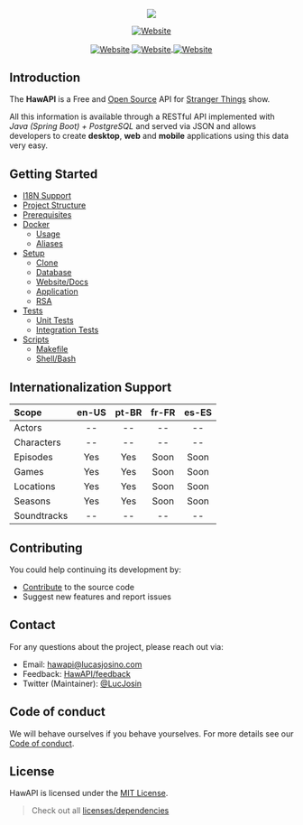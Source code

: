 <div align="center">

<p align="center">
  <img src="https://user-images.githubusercontent.com/76869974/213164214-0d304263-3f40-44fb-827d-dcd21bb0f2ae.png"/>
</p>

<p align="center">
  <a href="https://hawapi.theproject.id">
    <img align="center" alt="Website" src="https://shields.io/badge/WEBSITE-HAWAPI.THEPROJECT.ID-%23290606?style=for-the-badge&labelColor=%23290606">
  </a>
</p>

<a href="https://hawapi.theproject.id/docs/">
  <img align="center" alt="Website" src="https://shields.io/badge/DOCS-%23290606?style=for-the-badge&labelColor=%23290606">
</a>
<a href="https://hawapi.theproject.id/docs/sdks/">
  <img align="center" alt="Website" src="https://shields.io/badge/SDKS-%23290606?style=for-the-badge&labelColor=%23290606">
</a>
<a href="https://hawapi.theproject.id/docs/about/">
  <img align="center" alt="Website" src="https://shields.io/badge/ABOUT-%23290606?style=for-the-badge&labelColor=%23290606">
</a>

</div>

## Introduction

The **HawAPI** is a Free and <a href="https://github.com/HawAPI/" target="_blank">Open Source</a> API
for <a href="https://www.netflix.com/title/80057281" target="_blank">Stranger Things</a> show.

All this information is available through a RESTful API implemented with _Java (Spring Boot) + PostgreSQL_ and served
via JSON and allows developers to create **desktop**, **web** and **mobile** applications using this data very easy.

## Getting Started

- [I18N Support](#internationalization-support)
- [Project Structure](./docs/GETTING_STARTED.md#project-structure)
- [Prerequisites](./docs/GETTING_STARTED.md#prerequisites)
- [Docker](./docs/GETTING_STARTED.md#docker)
    - [Usage](./docs/GETTING_STARTED.md#usage)
    - [Aliases](./docs/GETTING_STARTED.md#aliases)
- [Setup](./docs/GETTING_STARTED.md#setup)
    - [Clone](./docs/GETTING_STARTED.md#clone)
    - [Database](./docs/GETTING_STARTED.md#database)
    - [Website/Docs](./docs/GETTING_STARTED.md#websitedocs)
    - [Application](./docs/GETTING_STARTED.md#application)
    - [RSA](./docs/GETTING_STARTED.md#rsa-rivestshamiradleman)
- [Tests](./docs/GETTING_STARTED.md#tests)
    - [Unit Tests](./docs/GETTING_STARTED.md#unit-tests)
    - [Integration Tests](./docs/GETTING_STARTED.md#integration-tests)
- [Scripts](./docs/GETTING_STARTED.md#scripts)
    - [Makefile](./docs/GETTING_STARTED.md#makefile)
    - [Shell/Bash](./docs/GETTING_STARTED.md#shellbash)

## Internationalization Support

| Scope       | en-US | pt-BR | fr-FR | es-ES |
|:------------|:-----:|:-----:|:-----:|:-----:|
| Actors      |  --   |  --   |  --   |  --   |
| Characters  |  --   |  --   |  --   |  --   |
| Episodes    |  Yes  |  Yes  | Soon  | Soon  |
| Games       |  Yes  |  Yes  | Soon  | Soon  |
| Locations   |  Yes  |  Yes  | Soon  | Soon  |
| Seasons     |  Yes  |  Yes  | Soon  | Soon  |
| Soundtracks |  --   |  --   |  --   |  --   |

## Contributing

You could help continuing its development by:

- [Contribute](./docs/CONTRIBUTING.md) to the source code
- Suggest new features and report issues

## Contact

For any questions about the project, please reach out via:

- Email: [hawapi@lucasjosino.com](mailto:hawapi@lucasjosino.com)
- Feedback: [HawAPI/feedback](https://github.com/orgs/HawAPI/discussions)
- Twitter (Maintainer): [@LucJosin](https://twitter.com/LucJosin)

## Code of conduct

We will behave ourselves if you behave yourselves. For more details see our
[Code of conduct](CODE_OF_CONDUCT.md).

## License

HawAPI is licensed under the [MIT License](LICENSE).

> Check out all [licenses/dependencies](https://hawapi.theproject.id/docs/about#licenses)